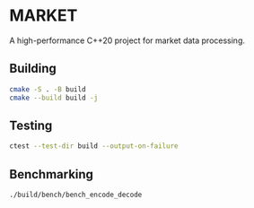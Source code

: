 # MARKET

A high-performance C++20 project for market data processing.

## Building

```bash
cmake -S . -B build
cmake --build build -j
```

## Testing

```bash
ctest --test-dir build --output-on-failure
```

## Benchmarking

```bash
./build/bench/bench_encode_decode
```
